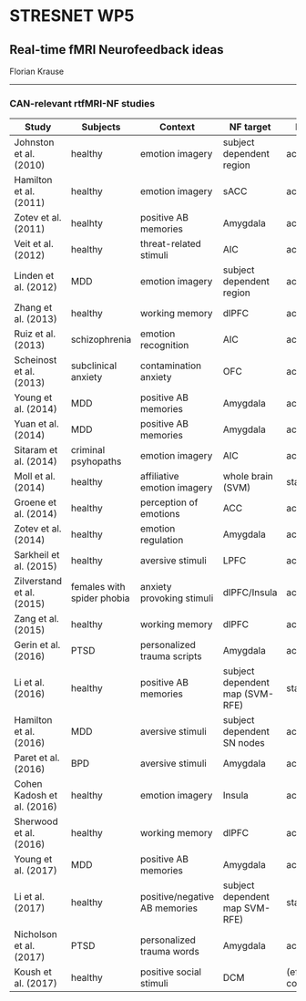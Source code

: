 # STRESNET WP5

## Real-time fMRI Neurofeedback ideas

Florian Krause

---

<style>
.reveal {
    font-size: 10;
}
</style>
### CAN-relevant rtfMRI-NF studies

Study | Subjects | Context | NF target | NF type
----- | -------- | ------- | --------- | -------
Johnston et al. (2010) | healthy | emotion imagery | subject dependent region | activation
Hamilton et al. (2011) | healthy | emotion imagery | sACC | activation
Zotev et al. (2011) | healhty | positive AB memories | Amygdala | activation
Veit et al. (2012) | healthy | threat-related stimuli | AIC | activation
Linden et al. (2012) | MDD | emotion imagery | subject dependent region | activation
Zhang et al. (2013) | healthy| working memory | dlPFC | activation
Ruiz et al. (2013) | schizophrenia | emotion recognition | AIC | activation
Scheinost et al. (2013) | subclinical anxiety | contamination anxiety | OFC | activation
Young et al. (2014) | MDD | positive AB memories | Amygdala | activation
Yuan et al. (2014) | MDD | positive AB memories | Amygdala | activation
Sitaram et al. (2014) | criminal psyhopaths | emotion imagery | AIC | activation
Moll et al. (2014) | healthy | affiliative emotion imagery | whole brain (SVM) | state
Groene et al. (2014) | healthy | perception of emotions | ACC | activation
Zotev et al. (2014) | healthy | emotion regulation | Amygdala | activation
Sarkheil et al. (2015) | healthy | aversive stimuli | LPFC | activation
Zilverstand et al. (2015) | females with spider phobia | anxiety provoking stimuli | dlPFC/Insula | activation
Zang et al. (2015) | healthy | working memory | dlPFC | activation
Gerin et al. (2016) | PTSD | personalized trauma scripts | Amygdala | activation
Li et al. (2016) | healthy | positive AB memories | subject dependent map (SVM-RFE) | state
Hamilton et al. (2016) | MDD | aversive stimuli | subject dependent SN nodes | activation
Paret et al. (2016) | BPD | aversive stimuli | Amygdala | activation
Cohen Kadosh et al. (2016) | healthy | emotion imagery | Insula | activation
Sherwood et al. (2016) | healthy | working memory | dlPFC | activation
Young et al. (2017) | MDD | positive AB memories | Amygdala | activation
Li et al. (2017) | healthy | positive/negative AB memories | subject dependent map SVM-RFE) | state
Nicholson et al. (2017) | PTSD | personalized trauma words | Amygdala | activation
Koush et al. (2017) | healthy | positive social stimuli | DCM | (effective) connectivity
